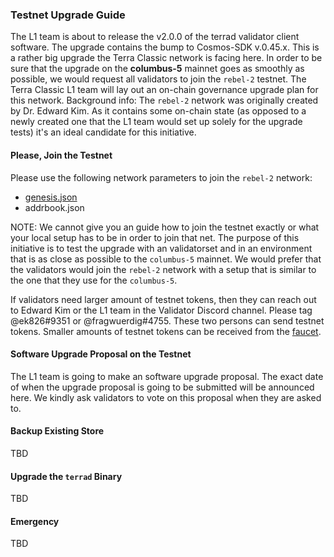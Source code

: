 
### Testnet Upgrade Guide

The L1 team is about to release the v2.0.0 of the terrad validator client software. The upgrade contains the bump to Cosmos-SDK v.0.45.x. This is a rather big upgrade the Terra Classic network is facing here. In order to be sure that the upgrade on the **columbus-5** mainnet goes as smoothly as possible, we would request all validators to join the `rebel-2` testnet. The Terra Classic L1 team will lay out an on-chain governance upgrade plan for this network. Background info: The `rebel-2` network was originally created by Dr. Edward Kim. As it contains some on-chain state (as opposed to a newly created one that the L1 team would set up solely for the upgrade tests) it's an ideal candidate for this initiative.

#### Please, Join the Testnet

Please use the following network parameters to join the `rebel-2` network:

- [genesis.json](https://rebel-2.s3.amazonaws.com/genesis.json)
- addrbook.json

NOTE: We cannot give you an guide how to join the testnet exactly or what your local setup has to be in order to join that net. The purpose of this initiative is to test the upgrade with an validatorset and in an environment that is as close as possible to the `columbus-5` mainnet. We would prefer that the validators would join the `rebel-2` network with a setup that is similar to the one that they use for the `columbus-5`.

If validators need larger amount of testnet tokens, then they can reach out to Edward Kim or the L1 team in the Validator Discord channel. Please tag @ek826#9351 or @fragwuerdig#4755. These two persons can send testnet tokens. Smaller amounts of testnet tokens can be received from the [faucet](https://faucet.terrac.dev/).

#### Software Upgrade Proposal on the Testnet

The L1 team is going to make an software upgrade proposal. The exact date of when the upgrade proposal is going to be submitted will be announced here. We kindly ask validators to vote on this proposal when they are asked to.

#### Backup Existing Store

TBD

#### Upgrade the `terrad` Binary

TBD

#### Emergency

TBD
